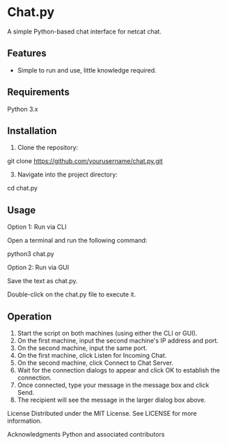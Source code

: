 # Chat.py
A simple Python-based chat interface for netcat chat.

## Features
- Simple to run and use, little knowledge required.

## Requirements
Python 3.x

## Installation
1. Clone the repository:
   
git clone https://github.com/yourusername/chat.py.git

3. Navigate into the project directory:
   
cd chat.py

## Usage
Option 1: Run via CLI

Open a terminal and run the following command:

python3 chat.py

Option 2: Run via GUI

Save the text as chat.py.

Double-click on the chat.py file to execute it.

## Operation
1. Start the script on both machines (using either the CLI or GUI).
2. On the first machine, input the second machine's IP address and port.
3. On the second machine, input the same port.
4. On the first machine, click Listen for Incoming Chat.
5. On the second machine, click Connect to Chat Server.
6. Wait for the connection dialogs to appear and click OK to establish the connection.
7. Once connected, type your message in the message box and click Send.
8. The recipient will see the message in the larger dialog box above.

License
Distributed under the MIT License. See LICENSE for more information.

Acknowledgments
Python and associated contributors
